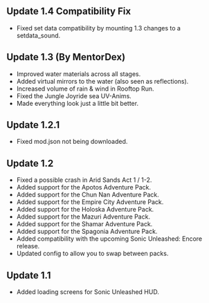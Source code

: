 ## Update 1.4 Compatibility Fix
- Fixed set data compatibility by mounting 1.3 changes to a setdata_sound.

## Update 1.3 (By MentorDex)
- Improved water materials across all stages.
- Added virtual mirrors to the water (also seen as reflections).
- Increased volume of rain & wind in Rooftop Run.
- Fixed the Jungle Joyride sea UV-Anims.
- Made everything look just a little bit better.

## Update 1.2.1
- Fixed mod.json not being downloaded.

## Update 1.2
- Fixed a possible crash in Arid Sands Act 1 / 1-2.
- Added support for the Apotos Adventure Pack.
- Added support for the Chun Nan Adventure Pack.
- Added support for the Empire City Adventure Pack.
- Added support for the Holoska Adventure Pack.
- Added support for the Mazuri Adventure Pack.
- Added support for the Shamar Adventure Pack.
- Added support for the Spagonia Adventure Pack.
- Added compatibility with the upcoming Sonic Unleashed: Encore release.
- Updated config to allow you to swap between packs.

## Update 1.1
- Added loading screens for Sonic Unleashed HUD.